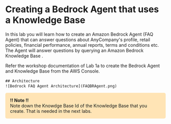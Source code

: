 # Creating a Bedrock Agent that uses a Knowledge Base

In this lab you will learn how to create an Amazon Bedrock Agent (FAQ Agent) that can answer questions about AnyCompany's profile, retail policies, financial performance, annual reports, terms and conditions etc. The Agent will answer questions by querying an Amazon Bedrock Knowledge Base .


Refer the workshop documentation of Lab 1a to create the Bedrock Agent and Knowledge Base from the AWS Console.

    ## Architecture
    ![Bedrock FAQ Agent Architecture](FAQBRAgent.png)


<div style="background-color: #FFE4B5; padding: 15px; border-radius: 5px; margin: 10px 0;">
<strong>!! Note !!</strong><br>
Note down the Knowdge Base Id of the Knowledge Base that you create. That is needed in the next labs.
</div>